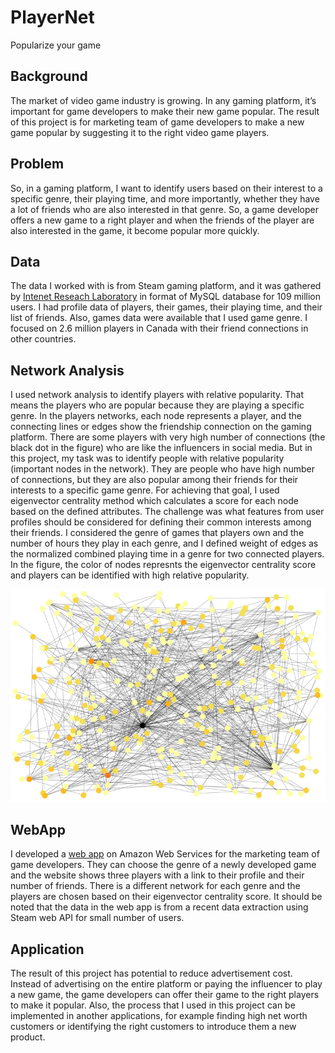 # PlayerNet
Popularize your game

## Background
The market of video game industry is growing. In any gaming platform, it’s important for game developers to make their new game popular.
The result of this project is for marketing team of game developers to make a new game popular by suggesting it to the right video game players.

## Problem
So, in a gaming platform, I want to identify users based on their interest to a specific genre, their playing time, and more importantly,
whether they have a lot of friends who are also interested in that genre. So, a game developer offers a new game to a right player
and when the friends of the player are also interested in the game, it become popular more quickly.

## Data
The data I worked with is from Steam gaming platform, and it was gathered by [Intenet Reseach Laboratory](https://steam.internet.byu.edu/ "Steam Dataset") in format of MySQL database for 109 million users. I had profile data of players, their games, their playing time, and their list of friends. Also, games data were available that I used game genre. I focused on 2.6 million players in Canada with their friend connections in other countries.

## Network Analysis
I used network analysis to identify players with relative popularity. That means the players who are popular because they are playing a specific genre. In the players networks, each node represents a player, and the connecting lines or edges show the friendship connection on the gaming platform. There are some players with very high number of connections (the black dot in the figure) who are like the influencers in social media. But in this project, my task was to identify people with relative popularity (important nodes in the network). They are people who have high number of connections, but they are also popular among their friends for their interests to a specific game genre. For achieving that goal, I used eigenvector centrality method which calculates a score for each node based on the defined attributes. The challenge was what features from user profiles should be considered for defining their common interests among their friends. I considered the genre of games that players own and the number of hours they play in each genre, and I defined weight of edges as the normalized combined playing time in a genre for two connected players. In the figure, the color of nodes represnts the eigenvector centrality score and players can be identified with high relative popularity.

![alt text](subgraph.png "Subgraph")

## WebApp
I developed a [web app](http://ec2-18-220-189-176.us-east-2.compute.amazonaws.com/ "PlayerNet") on Amazon Web Services for the marketing team of game developers. They can choose the genre of a newly developed game and the website shows three players with a link to their profile and their number of friends. There is a different network for each genre and the players are chosen based on their eigenvector centrality score. It should be noted that the data in the web app is from a recent data extraction using Steam web API for small number of users.

## Application
The result of this project has potential to reduce advertisement cost. Instead of advertising on the entire platform or paying the influencer to play a new game, the game developers can offer their game to the right players to make it popular. Also, the process that I used in this project can be implemented in another applications, for example finding high net worth customers or identifying the right customers to introduce them a new product.
